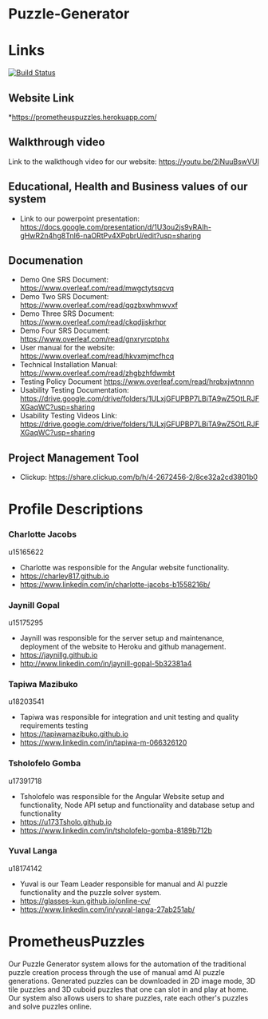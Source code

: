 # Puzzle-Generator

# Links
[![Build Status](https://travis-ci.org/COS301-SE-2020/Puzzle-Generator.svg?branch=node%2FintegrationTesting)](https://travis-ci.org/COS301-SE-2020/Puzzle-Generator)

## Website Link
*https://prometheuspuzzles.herokuapp.com/

## Walkthrough video
Link to the walkthough video for our website:
https://youtu.be/2iNuuBswVUI 

## Educational, Health and Business values of our system 
* Link to our powerpoint presentation: 
https://docs.google.com/presentation/d/1U3ou2js9yRAIh-gHwR2n4hg8TnI6-naORtPv4XPqbrU/edit?usp=sharing

## Documenation
* Demo One SRS Document:
https://www.overleaf.com/read/mwgctytsqcvq
* Demo Two SRS Document:
https://www.overleaf.com/read/qqzbxwhmwvxf
* Demo Three SRS Document:
https://www.overleaf.com/read/ckqdjjskrhpr
* Demo Four SRS Document:
https://www.overleaf.com/read/gnxryrcptphx
* User manual for the website:
https://www.overleaf.com/read/hkvxmjmcfhcq 
* Technical Installation Manual:
 https://www.overleaf.com/read/zhgbzhfdwmbt
 * Testing Policy Document
https://www.overleaf.com/read/hrqbxjwtnnnn
* Usability Testing Documentation: 
https://drive.google.com/drive/folders/1ULxjGFUPBP7LBiTA9wZ5OtLRJFXGaqWC?usp=sharing
* Usability Testing Videos Link:
https://drive.google.com/drive/folders/1ULxjGFUPBP7LBiTA9wZ5OtLRJFXGaqWC?usp=sharing


## Project Management Tool
* Clickup:
https://share.clickup.com/b/h/4-2672456-2/8ce32a2cd3801b0


# Profile Descriptions
### Charlotte Jacobs 
u15165622
* Charlotte was responsible for the Angular website functionality.
* https://charley817.github.io
* https://www.linkedin.com/in/charlotte-jacobs-b1558216b/

### Jaynill Gopal 
u15175295
* Jaynill was responsible for the server setup and maintenance, deployment of the website to Heroku and github management.
* https://jaynillg.github.io
* http://www.linkedin.com/in/jaynill-gopal-5b32381a4

### Tapiwa Mazibuko 
u18203541
* Tapiwa was responsible for integration and unit testing and quality requirements testing
* https://tapiwamazibuko.github.io
* https://www.linkedin.com/in/tapiwa-m-066326120

### Tsholofelo Gomba
u17391718
* Tsholofelo was responsible for the Angular Website setup and functionality, Node API setup and functionality and database setup and functionality
* https://u173Tsholo.github.io
* https://www.linkedin.com/in/tsholofelo-gomba-8189b712b

### Yuval Langa
u18174142
* Yuval is our Team Leader responsible for manual and AI puzzle functionality and the puzzle solver system.
* https://glasses-kun.github.io/online-cv/
* https://www.linkedin.com/in/yuval-langa-27ab251ab/

# PrometheusPuzzles
Our Puzzle Generator system allows for the automation of the traditional puzzle creation process through the use of manual amd AI puzzle generations. Generated puzzles can be downloaded in 2D image mode, 3D tile puzzles and 3D cuboid puzzles that one can slot in and play at home. Our system also allows users to share puzzles, rate each other's puzzles and solve puzzles online.

